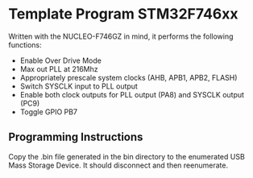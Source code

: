 # Template Program STM32F746xx
Written with the NUCLEO-F746GZ in mind, it performs the following functions:
* Enable Over Drive Mode
* Max out PLL at 216Mhz
* Appropriately prescale system clocks (AHB, APB1, APB2, FLASH)
* Switch SYSCLK input to PLL output
* Enable both clock outputs for PLL output (PA8) and SYSCLK output (PC9)
* Toggle GPIO PB7

## Programming Instructions
Copy the .bin file generated in the bin directory to the enumerated USB Mass Storage Device. It should disconnect and then reenumerate.
